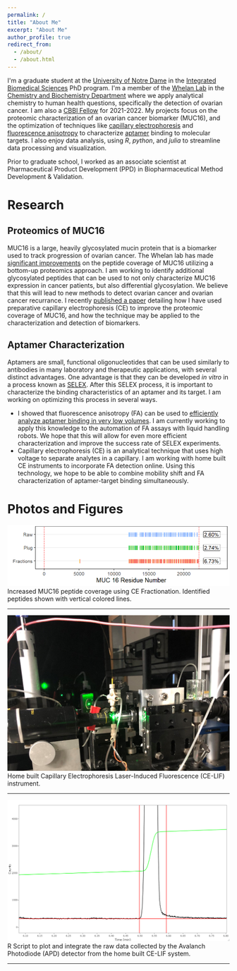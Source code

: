 ```yaml
---
permalink: /
title: "About Me"
excerpt: "About Me"
author_profile: true
redirect_from: 
  - /about/
  - /about.html
---
```


I'm a graduate student at the [University of Notre Dame](https://www.nd.edu/) in the [Integrated Biomedical Sciences](https://ibms.nd.edu/) PhD program. I'm a member of the [Whelan Lab](https://whelanlabnd.weebly.com/) in the [Chemistry and Biochemistry Department](https://chemistry.nd.edu/) where we apply analytical chemistry to human health questions, specifically the detection of ovarian cancer. I am also a [CBBI Fellow](https://cbbi.nd.edu/) for 2021-2022. My projects focus on the proteomic characterization of an ovarian cancer biomarker (MUC16), and the optimization of techniques like [capillary electrophoresis](https://en.wikipedia.org/wiki/Capillary_electrophoresis) and [fluorescence anisotropy](https://en.wikipedia.org/wiki/Fluorescence_anisotropy) to characterize [aptamer](https://en.wikipedia.org/wiki/Aptamer) binding to molecular targets. I also enjoy data analysis, using *R*, *python*, and *julia* to streamline data processing and visualization.

Prior to graduate school, I worked as an associate scientist at Pharmaceutical Product Development (PPD) in Biopharmaceutical Method Development & Validation. 

Research
======
## Proteomics of MUC16
MUC16 is a large, heavily glycosylated mucin protein that is a biomarker used to track progression of ovarian cancer. The Whelan lab has made [significant improvements](https://pubs.rsc.org/en/content/articlelanding/2020/an/d0an01701a#!divAbstract) on the peptide coverage of MUC16 utilizing a bottom-up proteomics approach. I am working to identify additional glycosylated peptides that can be used to not only characterize MUC16 expression in cancer patients, but also differential glycosylation. We believe that this will lead to new methods to detect ovarian cancer and ovarian cancer recurrance. I recently [published a paper](https://pubs.rsc.org/en/content/articlelanding/2022/ay/d1ay02145a/unauth) detailing how I have used preparative capillary electrophoresis (CE) to improve the proteomic coverage of MUC16, and how the technique may be applied to the characterization and detection of biomarkers.

## Aptamer Characterization
Aptamers are small, functional oligonucleotides that can be used similarly to antibodies in many laboratory and therapeutic applications, with several distinct advantages. One advantage is that they can be developed *in vitro* in a process known as [SELEX](https://en.wikipedia.org/wiki/Systematic_evolution_of_ligands_by_exponential_enrichment). After this SELEX process, it is important to characterize the binding characteristics of an aptamer and its target. I am working on optimizing this process in several ways.
* I showed that fluorescence anisotropy (FA) can be used to [efficiently analyze aptamer binding in very low volumes](https://pubs.rsc.org/en/content/articlelanding/2021/AY/D0AY02256J#!divAbstract). I am currently working to apply this knowledge to the automation of FA assays with liquid handling robots. We hope that this will allow for even more efficient characterization and improve the success rate of SELEX experiments.
* Capillary electrophoresis (CE) is an analytical technique that uses high voltage to separate analytes in a capillary. I am working with home built CE instruments to incorporate FA detection online. Using this technology, we hope to be able to combine mobility shift and FA characterization of aptamer-target binding simultaneously.

Photos and Figures
======
![MUC16_peps](/images/CCM_C_MUC16_coverage_notitle.png)
Increased MUC16 peptide coverage using CE Fractionation. Identified peptides shown with vertical colored lines.

------

![HBCE](/images/unnamed_2.jpg "this is the title")
Home built Capillary Electrophoresis Laser-Induced Fluorescence (CE-LIF) instrument.

------

![Example_integration](/images/Example_integration.bmp)
R Script to plot and integrate the raw data collected by the Avalanch Photodiode (APD) detector from the home built CE-LIF system.

------

